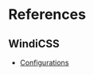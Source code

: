 # References

## WindiCSS

- [Configurations](https://windicss.org/guide/configuration.html#example-configuration)